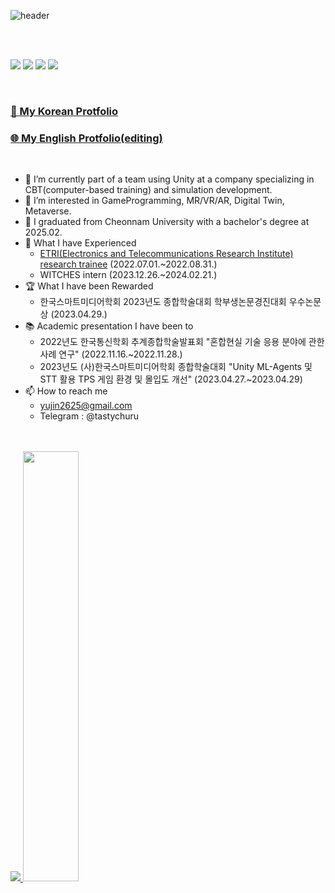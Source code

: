 


![header](https://capsule-render.vercel.app/api?type=rounded&color=auto&section=header&height=100&text=Yujin%20Park%20🐈&fontSize=45&animation=twinkling&stroke=eeeeee&customColorList=0,1,3,4,6,8,9,10,11,12,13,14,15,16,17,18,19,21,24,27,28)

<br>


<br>
<p align="left">
<img src="https://img.shields.io/badge/Unity-000000?style=for-the-badge&logo=Unity&logoColor=white"/>
<img src="https://img.shields.io/badge/c++-%2300599C.svg?style=for-the-badge&logo=c%2B%2B&logoColor=white"/>
<img src="https://img.shields.io/badge/c%23-%23239120.svg?style=for-the-badge&logo=csharp&logoColor=white"/>
<img src="https://img.shields.io/badge/Unreal%20Engine-%23313131.svg?style=for-the-badge&logo=unrealengine&logoColor=white"/>
</p>
  <br>
  
### [📑 My Korean Protfolio](https://tasty-churu.notion.site/1f58b8c2e68080c9a2e7c78d8c3999f2?pvs=4)
### [🌐 My English Protfolio(editing)](https://tasty-churu.notion.site/Portfolio-1f58b8c2e68080c38f2ad2329c3fa655?pvs=4)
  
  <br>

- 🏢 I’m currently part of a team using Unity at a company specializing in CBT(computer-based training) and simulation development.
- 🌱 I’m interested in GameProgramming, MR/VR/AR, Digital Twin, Metaverse.
- 🏫 I graduated from Cheonnam University with a bachelor's degree at 2025.02.
- 🧸 What I have Experienced
  - [ETRI(Electronics and Telecommunications Research Institute) research trainee](https://github.com/yujin17/Etri-ResearchTrainee) (2022.07.01.~2022.08.31.)
  - WITCHES intern (2023.12.26.~2024.02.21.)
- 🏆 What I have been Rewarded
  - 한국스마트미디어학회 2023년도 종합학술대회 학부생논문경진대회 우수논문상 (2023.04.29.)
- 📚 Academic presentation I have been to
  - 2022년도 한국통신학회 추계종합학술발표회 "혼합현실 기술 응용 분야에 관한 사례 연구" (2022.11.16.~2022.11.28.)
  - 2023년도 (사)한국스마트미디어학회 종합학술대회 "Unity ML-Agents 및 STT 활용 TPS 게임 환경 및 몰입도 개선" (2023.04.27.~2023.04.29)
- 📫 How to reach me
  - yujin2625@gmail.com
  - Telegram : @tastychuru

<br>


<br>

<a href="s">
  <img src="https://github-readme-stats.vercel.app/api/top-langs/?username=yujin2625&exclude_repo=yujin17.github.io&layout=compact&theme=dracula" />
</a>
<a href="s">
  <img src="https://github-readme-stats.vercel.app/api?username=yujin2625&theme=dracula&show_icons=true" width="42%" />
</a>
